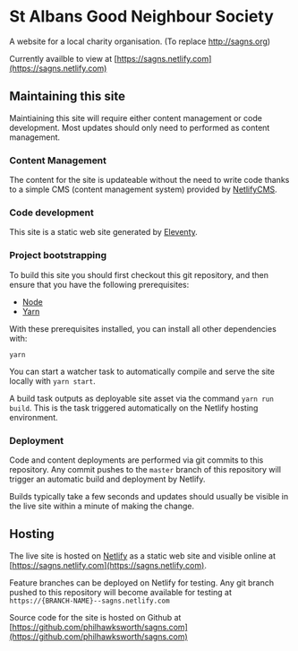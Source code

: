 # St Albans Good Neighbour Society

A website for a local charity organisation. (To replace http://sagns.org)

Currently availble to view at [https://sagns.netlify.com](https://sagns.netlify.com)

## Maintaining this site

Maintiaining this site will require either content management or code development. Most updates should only need to performed as content management.


### Content Management

The content for the site is updateable without the need to write code thanks to a simple CMS (content management system) provided by [NetlifyCMS](https://www.netlifyCMS.com).


### Code development

This site is a static web site generated by [Eleventy](https://11ty.io).


### Project bootstrapping

To build this site you should first checkout this git repository, and then ensure that you have the following prerequisites:

- [Node](https://nodejs.org)
- [Yarn](https://yarnpkg.com)

With these prerequisites installed, you can install all other dependencies with:

`yarn`

You can start a watcher task to automatically compile and serve the site locally with `yarn start`.

A build task outputs as deployable site asset via the command `yarn run build`. This is the task triggered automatically on the Netlify hosting environment.


### Deployment

Code and content deployments are performed via git commits to this repository. Any commit pushes to the `master` branch of this repository will trigger an automatic build and deployment by Netlify.

Builds typically take a few seconds and updates should usually be visible in the live site within a minute of making the change.


## Hosting

The live site is hosted on [Netlify](https://www.netlify.com) as a static web site and visible online at [https://sagns.netlify.com](https://sagns.netlify.com).

Feature branches can be deployed on Netlify for testing. Any git branch pushed to this repository will become available for testing at `https://{BRANCH-NAME}--sagns.netlify.com`

Source code for the site is hosted on Github at [https://github.com/philhawksworth/sagns.com](https://github.com/philhawksworth/sagns.com)


